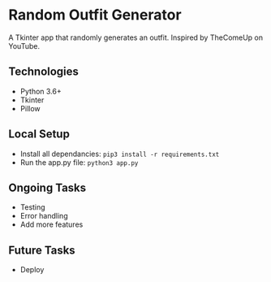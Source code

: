 # Random Outfit Generator
A Tkinter app that randomly generates an outfit. Inspired by TheComeUp on YouTube.

## Technologies
* Python 3.6+
* Tkinter
* Pillow

## Local Setup
* Install all dependancies:
`pip3 install -r requirements.txt`
* Run the app.py file:
`python3 app.py`

## Ongoing Tasks
* Testing
* Error handling
* Add more features

## Future Tasks
* Deploy
